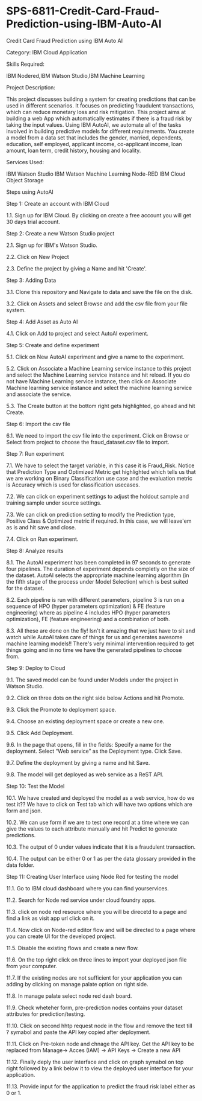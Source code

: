 # SPS-6811-Credit-Card-Fraud-Prediction-using-IBM-Auto-AI
Credit Card Fraud Prediction using IBM Auto AI

Category: IBM Cloud Application

Skills Required:

IBM Nodered,IBM Watson Studio,IBM Machine Learning

Project Description:

This project discusses building a system for creating predictions that can be used in different scenarios. It focuses on predicting fraudulent transactions, which can reduce monetary loss and risk mitigation.
This project aims at building a web App which automatically estimates if there is a fraud risk by taking  the input values.
Using IBM AutoAI, we automate all of the tasks involved in building predictive models for different requirements. You create a model from a data set that includes the gender, married, dependents, education, self employed, applicant income, co-applicant income, loan amount, loan term, credit history, housing and locality.

Services Used:

IBM Watson Studio
IBM Watson Machine Learning
Node-RED
IBM Cloud Object Storage

Steps using AutoAI

Step 1: Create an account with IBM Cloud

1.1. Sign up for IBM Cloud. By clicking on create a free account you will get 30 days trial account.


Step 2: Create a new Watson Studio project

2.1. Sign up for IBM's Watson Studio.

2.2. Click on New Project 

2.3. Define the project by giving a Name and hit 'Create'.


Step 3: Adding Data

3.1. Clone this repository and Navigate to data and save the file on the disk. 

3.2. Click on Assets and select Browse and add the csv file from your file system.


Step 4: Add Asset as Auto AI

4.1. Click on Add to project and select AutoAI experiment.


Step 5: Create and define experiment

5.1. Click on New AutoAI experiment and give a name to the experiment.

5.2. Click on Associate a Machine Learning service instance to this project and select the Machine Learning service instance and hit reload. If you do not have Machine Learning service instance, then click on Associate Machine learning service instance and select the machine learning service and associate the service.

5.3. The Create button at the bottom right gets highlighted, go ahead and hit Create.


Step 6: Import the csv file

6.1. We need to import the csv file into the experiment. Click on Browse or Select from project to choose the fraud_dataset.csv file to import.


Step 7: Run experiment

7.1. We have to select the target variable, in this case it is Fraud_Risk. Notice that Prediction Type and Optimized Metric get highlighted which tells us that we are working on Binary Classification use case and the evaluation metric is Accuracy which is used for classification usecases.

7.2. We can click on experiment settings to adjust the holdout sample and training sample under source settings.

7.3. We can click on prediction setting to modify the Prediction type, Positive Class & Optimized metric if required. In this case, we will leave'em as is and hit save and close.

7.4. Click on Run experiment.


Step 8: Analyze results

8.1. The AutoAI experiment has been completed in 97 seconds to generate four pipelines. The duration of experiment depends completly on the size of the dataset. AutoAI selects the appropriate machine learning algorithm (in the fifth stage of the process under Model Selection) which is best suited for the dataset.

8.2. Each pipeline is run with different parameters, pipeline 3 is run on a sequence of HPO (hyper parameters optimization) & FE (feature engineering) where as pipeline 4 includes HPO (hyper parameters optimization), FE (feature engineering) and a combination of both. 

8.3. All these are done on the fly! Isn't it amazing that we just have to sit and watch while AutoAI takes care of things for us and generates awesome machine learning models!! There's very minimal intervention required to get things going and in no time we have the generated pipelines to choose from.


Step 9: Deploy to Cloud

9.1. The saved model can be found under Models under the project in Watson Studio. 

9.2. Click on three dots on the right side below Actions and hit Promote. 

9.3. Click the Promote to deployment space. 

9.4. Choose an existing deployment space or create a new one. 

9.5. Click Add Deployment.

9.6. In the page that opens, fill in the fields: Specify a name for the deployment. Select “Web service” as the Deployment type. Click Save.

9.7. Define the deployment by giving a name and hit Save. 

9.8. The model will get deployed as web service as a ReST API.


Step 10: Test the Model

10.1. We have created and deployed the model as a web service, how do we test it?? We have to click on Test tab which will have two options which are form and json. 

10.2. We can use form if we are to test one record at a time where we can give the values to each attribute manually and hit Predict to generate predictions. 

10.3. The output of 0 under values indicate that it is a fraudulent transaction. 

10.4. The output can be either 0 or 1 as per the data glossary provided in the data folder.


Step 11: Creating User Interface using Node Red for testing the model

11.1. Go to IBM cloud dashboard where you can find yourservices.

11.2. Search for Node red service under cloud foundry apps.

11.3. click on node red resource where you will be direcetd to a page and find a link as visit app url click on it.

11.4. Now click on Node-red editor flow and will be directed to a page where you can create UI for the developed project.

11.5. Disable the existing flows and create a new flow.

11.6. On the top right click on three lines to import your deployed json file from your computer.

11.7. If the existing nodes are not sufficient for your application you can adding by clicking on manage palate option on right side.

11.8. In manage palate select node red dash board.

11.9. Check wheteher form, pre-prediction nodes contains your dataset attributes for prediction/testing.

11.10. Click on second hhtp request node in the flow and remove the text till ? symabol and paste the API key copied after deployment.

11.11. Click on Pre-token node and chnage the API key. Get the API key to be replaced from Manage-> Acces (IAM) -> API Keys -> Create a new API

11.12. Finally deply the user interface and click on graph symabol on top right followed by a link below it to view the deployed user interface for your application.

11.13. Provide input for the application to predict the fraud risk label either as 0 or 1.



















